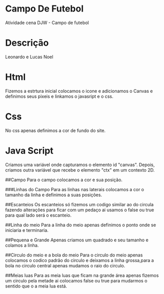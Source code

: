 # Campo De Futebol
Atividade cena DJW - Campo de futebol

# Descrição
Leonardo e Lucas Noel

# Html
Fizemos a estrtura inicial colocamos o icone e adicionamos o Canvas e definimos seus pixeis e linkamos o javasript e o css.

# Css
No css apenas definimos a cor de fundo do site.

# Java Script
Criamos uma variável onde capturamos o elemento id "canvas". Depois, criamos outra variável que recebe o elemento "ctx" em um contexto 2D.

##Campo
Para o campo colocamos a cor e sua posição.

###Linhas do Campo
Para as linhas nas laterais colocamos a cor o tamanho da linha e definimos a suas posições.

##Escanteios 
Os escanteios só fizemos um codigo similar ao do circula fazendo alterações para ficar com um pedaço ai usamos o false ou true para qual lado será o escanteio.

##Linha do meio 
Para a linha do meio apenas definimos o ponto onde se iniciaria e terminaria.

##Pequena e Grande 
Apenas criamos um quadrado e seu tamanho e colamos a linha.

##Circulo do meio e a bola do meio
Para o circulo do meio apenas colocamos o codico padrão do circulo e deixamos a linha grossa,para a bola no circulo central apenas mudamos o raio do circulo.

##Meias luas
Para as meia luas que ficam na grande área apenas fizemos um circulo pela metade ai colocamos false ou true para mudarmos o sentido que o a meia lua está.
